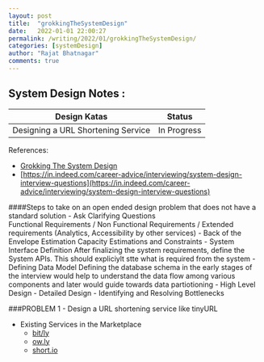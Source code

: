 ```yaml
---
layout: post
title:  "grokkingTheSystemDesign"
date:   2022-01-01 22:00:27
permalink: /writing/2022/01/grokkingTheSystemDesign/
categories: [systemDesign]
author: "Rajat Bhatnagar"
comments: true
---
```

System Design Notes :
-------------

| Design Katas                       | Status       |
|------------------------------------|--------------|
| Designing a URL Shortening Service | In Progress         |

References:
- [Grokking The System Design](https://www.educative.io/courses/grokking-the-system-design-interview)
- [https://in.indeed.com/career-advice/interviewing/system-design-interview-questions](https://in.indeed.com/career-advice/interviewing/system-design-interview-questions)


####Steps to take on an open ended design problem that does not have a standard solution
    -  Ask Clarifying Questions   
            Functional Requirements / Non Functional Requirements / Extended requirements (Analytics, Accessibility by other services)
    -  Back of the Envelope Estimation
            Capacity Estimations and Constraints
    -  System Interface Definition
            After finalizing the system requirements, define the System APIs. This should expliciylt stte what is required from the system
    -  Defining Data Model
            Defining the database schema in the early stages of the interview would help to understand the data flow among various components and later would guide towards data partiotioning
    -  High Level Design 
    -  Detailed Design 
    -  Identifying and Resolving Bottlenecks

###PROBLEM 1 - Design a URL shortening service like tinyURL
  - Existing Services in the Marketplace
    - [bit/ly](https://bitly.com)
    - [ow.ly](https://www.hootsuite.com/pages/owly)
    - [short.io](https://short.io)




































































































































































































































































































































































































